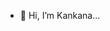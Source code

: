 - 👋 Hi, I’m Kankana...

<!---
iamkd100/iamkd100 is a ✨ special ✨ repository because its `README.md` (this file) appears on your GitHub profile.
You can click the Preview link to take a look at your changes.
--->
